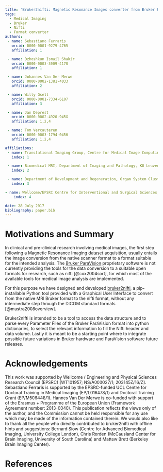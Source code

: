 ```yaml
---
title: 'Bruker2nifti: Magnetic Resonance Images converter from Bruker ParaVision to Nifti format'
tags:
  - Medical Imaging
  - Bruker
  - Nifti
  - Format converter
authors:
 - name: Sebastiano Ferraris
   orcid: 0000-0001-9279-4765
   affiliation: 1

 - name: Dzhoshkun Ismail Shakir
   orcid: 0000-0003-3009-4178
   affiliation: 1

 - name: Johannes Van Der Merwe
   orcid: 0000-0002-1381-4033
   affiliation: 2

 - name: Willy Gsell
   orcid: 0000-0001-7334-6107
   affiliation: 3

 - name: Jan Deprest
   orcid: 0000-0002-4920-945X
   affiliation: 1,2,4

 - name: Tom Vercauteren
   orcid: 0000-0003-1794-0456
   affiliation: 1,2,4

affiliations:
 - name: Translational Imaging Group, Centre for Medical Image Computing (CMIC), Department of Medical Physics and Bioengineering, University College London, Malet Place Engineering Building, London, WC1E 6BT, UK
   index: 1

 - name: Biomedical MRI, Department of Imaging and Pathology, KU Leuven, Belgium.
   index: 2

 - name: Department of Development and Regeneration, Organ System Cluster, Group Biomedical Sciences, KU Leuven, Belgium.
   index: 3

- name: Wellcome/EPSRC Centre for Interventional and Surgical Sciences, University College London, UK.
	index: 4

date: 28 July 2017
bibliography: paper.bib
---
```



# Motivations and Summary

In clinical and pre-clinical research involving medical images, the first step following a Magnetic Resonance Imaging dataset acquisition, usually entails the image conversion from the native scanner format to a format suitable for the intended analysis. 
The [Bruker ParaVision](https://www.bruker.com/products/mr/preclinical-mri/software/service-support.html) proprietary software is not currently providing the tools for the data conversion to a suitable open formats for research, such as nifti [@cox2004sort], for which most of the available tools for medical image analysis are implemented. 

For this purpose we have designed and developed [bruker2nifti](https://github.com/SebastianoF/bruker2nifti), a pip-installable Python tool provided with a Graphical User Interface to convert from the native MRI Bruker format 
to the nifti format, without any intermediate step through the DICOM standard formats [@mustra2008overview].

Bruker2nifti is intended to be a tool to access the data structure and to parse every Parameter Files of the Bruker ParaVision format into python dictionaries, to select the relevant information to fill the Nifti header and data volume. Lastly it is meant to be a starting point where to integrate possible future variations in Bruker hardware and ParaVision software future releases.

# Acknowledgements

This work was supported by Wellcome / Engineering and Physical Sciences Research Council (EPSRC) [WT101957; NS/A000027/1; 203145Z/16/Z]. Sebastiano Ferraris is supported by the EPSRC-funded UCL Centre for Doctoral Training in Medical Imaging (EP/L016478/1) and Doctoral Training Grant (EP/M506448/1).
Hannes Van Der Merwe is co-funded with support of the Erasmus + Programme of the European Union (Framework Agreement number: 2013-0040). This publication reflects the views only of the author, and the Commission cannot be held responsible for any use which may be made of the information contained therein. 
We would also like to thank all the people who directly contributed to bruker2nifti with offline hints and suggestions: Bernard Siow (Centre for Advanced Biomedical Imaging, University College London), Chris Rorden (McCausland Center for Brain Imaging, University of South Carolina) and Mattew Brett (Berkeley Brain Imaging Center).


# References





